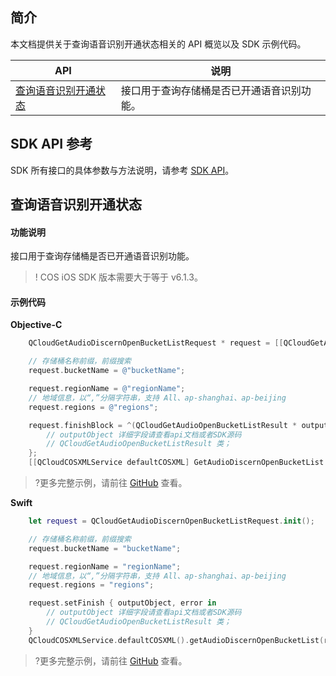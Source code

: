 

## 简介

本文档提供关于查询语音识别开通状态相关的 API 概览以及 SDK 示例代码。

| API                                                          |  说明                                  |
| ------------------------------------------------------------ | ----------------------------------------- |
| [查询语音识别开通状态](https://cloud.tencent.com/document/product/460/46232) |接口用于查询存储桶是否已开通语音识别功能。               |

## SDK API 参考

SDK 所有接口的具体参数与方法说明，请参考 [SDK API](https://cos-ios-sdk-doc-1253960454.file.myqcloud.com/)。

## 查询语音识别开通状态

#### 功能说明

接口用于查询存储桶是否已开通语音识别功能。

> ! COS iOS SDK 版本需要大于等于 v6.1.3。

#### 示例代码
**Objective-C**

[//]: # (.cssg-snippet-audiodiscern-bucketlist)
```objective-c
    QCloudGetAudioDiscernOpenBucketListRequest * request = [[QCloudGetAudioDiscernOpenBucketListRequest alloc]init];

    // 存储桶名称前缀，前缀搜索
    request.bucketName = @"bucketName";

    request.regionName = @"regionName";
    // 地域信息，以“,”分隔字符串，支持 All、ap-shanghai、ap-beijing
    request.regions = @"regions";

    request.finishBlock = ^(QCloudGetAudioOpenBucketListResult * outputObject, NSError *error) {
        // outputObject 详细字段请查看api文档或者SDK源码
        // QCloudGetAudioOpenBucketListResult 类；
    };
    [[QCloudCOSXMLService defaultCOSXML] GetAudioDiscernOpenBucketList:request];
```

>?更多完整示例，请前往 [GitHub](https://github.com/tencentyun/cos-snippets/tree/master/iOS/Objc/Examples/cases/QrcodeRecognition.m) 查看。

**Swift**

[//]: # (.cssg-snippet-audiodiscern-bucketlist)
```swift
    let request = QCloudGetAudioDiscernOpenBucketListRequest.init();

    // 存储桶名称前缀，前缀搜索
    request.bucketName = "bucketName";

    request.regionName = "regionName";
    // 地域信息，以“,”分隔字符串，支持 All、ap-shanghai、ap-beijing
    request.regions = "regions";

    request.setFinish { outputObject, error in
        // outputObject 详细字段请查看api文档或者SDK源码
        // QCloudGetAudioOpenBucketListResult 类；
    }
    QCloudCOSXMLService.defaultCOSXML().getAudioDiscernOpenBucketList(request);
```

>?更多完整示例，请前往 [GitHub](https://github.com/tencentyun/cos-snippets/tree/master/iOS/Swift/Examples/cases/QrcodeRecognition.swift) 查看。
